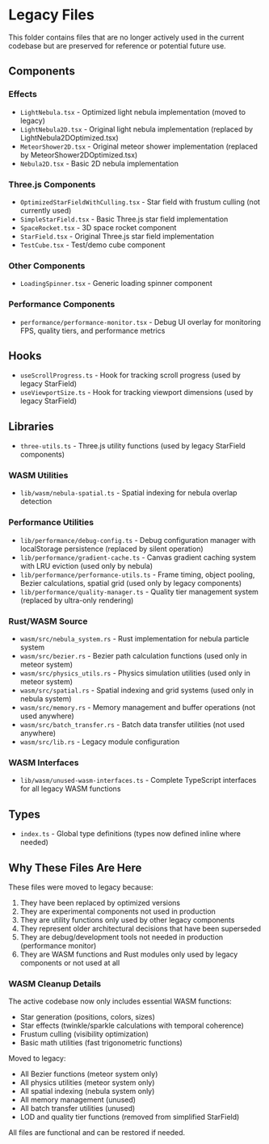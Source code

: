 # Legacy Files

This folder contains files that are no longer actively used in the current codebase but are preserved for reference or potential future use.

## Components

### Effects

- `LightNebula.tsx` - Optimized light nebula implementation (moved to legacy)
- `LightNebula2D.tsx` - Original light nebula implementation (replaced by LightNebula2DOptimized.tsx)
- `MeteorShower2D.tsx` - Original meteor shower implementation (replaced by MeteorShower2DOptimized.tsx)
- `Nebula2D.tsx` - Basic 2D nebula implementation

### Three.js Components

- `OptimizedStarFieldWithCulling.tsx` - Star field with frustum culling (not currently used)
- `SimpleStarField.tsx` - Basic Three.js star field implementation
- `SpaceRocket.tsx` - 3D space rocket component
- `StarField.tsx` - Original Three.js star field implementation
- `TestCube.tsx` - Test/demo cube component

### Other Components

- `LoadingSpinner.tsx` - Generic loading spinner component

### Performance Components

- `performance/performance-monitor.tsx` - Debug UI overlay for monitoring FPS, quality tiers, and performance metrics

## Hooks

- `useScrollProgress.ts` - Hook for tracking scroll progress (used by legacy StarField)
- `useViewportSize.ts` - Hook for tracking viewport dimensions (used by legacy StarField)

## Libraries

- `three-utils.ts` - Three.js utility functions (used by legacy StarField components)

### WASM Utilities

- `lib/wasm/nebula-spatial.ts` - Spatial indexing for nebula overlap detection

### Performance Utilities

- `lib/performance/debug-config.ts` - Debug configuration manager with localStorage persistence (replaced by silent operation)
- `lib/performance/gradient-cache.ts` - Canvas gradient caching system with LRU eviction (used only by nebula)
- `lib/performance/performance-utils.ts` - Frame timing, object pooling, Bezier calculations, spatial grid (used only by legacy components)
- `lib/performance/quality-manager.ts` - Quality tier management system (replaced by ultra-only rendering)

### Rust/WASM Source

- `wasm/src/nebula_system.rs` - Rust implementation for nebula particle system
- `wasm/src/bezier.rs` - Bezier path calculation functions (used only in meteor system)
- `wasm/src/physics_utils.rs` - Physics simulation utilities (used only in meteor system)
- `wasm/src/spatial.rs` - Spatial indexing and grid systems (used only in nebula system)
- `wasm/src/memory.rs` - Memory management and buffer operations (not used anywhere)
- `wasm/src/batch_transfer.rs` - Batch data transfer utilities (not used anywhere)
- `wasm/src/lib.rs` - Legacy module configuration

### WASM Interfaces

- `lib/wasm/unused-wasm-interfaces.ts` - Complete TypeScript interfaces for all legacy WASM functions

## Types

- `index.ts` - Global type definitions (types now defined inline where needed)

## Why These Files Are Here

These files were moved to legacy because:

1. They have been replaced by optimized versions
2. They are experimental components not used in production
3. They are utility functions only used by other legacy components
4. They represent older architectural decisions that have been superseded
5. They are debug/development tools not needed in production (performance monitor)
6. They are WASM functions and Rust modules only used by legacy components or not used at all

### WASM Cleanup Details

The active codebase now only includes essential WASM functions:

- Star generation (positions, colors, sizes)
- Star effects (twinkle/sparkle calculations with temporal coherence)
- Frustum culling (visibility optimization)
- Basic math utilities (fast trigonometric functions)

Moved to legacy:

- All Bezier functions (meteor system only)
- All physics utilities (meteor system only)
- All spatial indexing (nebula system only)
- All memory management (unused)
- All batch transfer utilities (unused)
- LOD and quality tier functions (removed from simplified StarField)

All files are functional and can be restored if needed.
